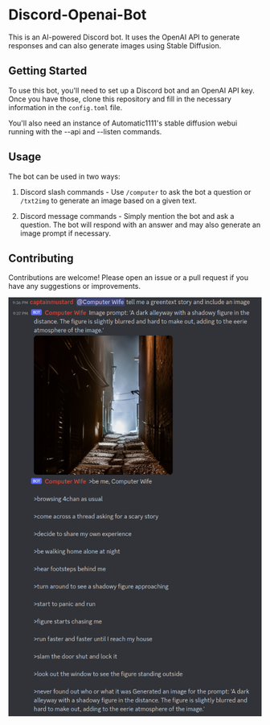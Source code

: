 # Discord-Openai-Bot
This is an AI-powered Discord bot. It uses the OpenAI API to generate responses and can also generate images using Stable Diffusion.

## Getting Started

To use this bot, you'll need to set up a Discord bot and an OpenAI API key. Once you have those, clone this repository and fill in the necessary information in the `config.toml` file.

You'll also need an instance of Automatic1111's stable diffusion webui running with the --api and --listen commands.

## Usage

The bot can be used in two ways:

1. Discord slash commands - Use `/computer` to ask the bot a question or `/txt2img` to generate an image based on a given text.

2. Discord message commands - Simply mention the bot and ask a question. The bot will respond with an answer and may also generate an image prompt if necessary.

## Contributing

Contributions are welcome! Please open an issue or a pull request if you have any suggestions or improvements.

![Screenshot](Screenshot_20230505_215518.png)
